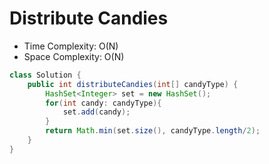 # Distribute Candies

- Time Complexity: O(N)
- Space Complexity: O(N)

```java
class Solution {
    public int distributeCandies(int[] candyType) {
        HashSet<Integer> set = new HashSet();
        for(int candy: candyType){
            set.add(candy);
        }
        return Math.min(set.size(), candyType.length/2);
    }
}
```

